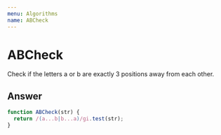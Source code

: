```yaml
---
menu: Algorithms
name: ABCheck
---
```


# ABCheck

Check if the letters a or b are exactly 3 positions away from each other.

## Answer

```javascript
function ABCheck(str) {
  return /(a...b|b...a)/gi.test(str);
}
```
